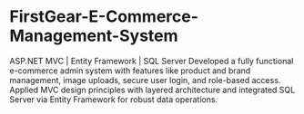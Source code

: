 # FirstGear-E-Commerce-Management-System
ASP.NET MVC | Entity Framework | SQL Server Developed a fully functional e-commerce admin system with features like product and brand management, image uploads, secure user login, and role-based access. Applied MVC design principles with layered architecture and integrated SQL Server via Entity Framework for robust data operations.
